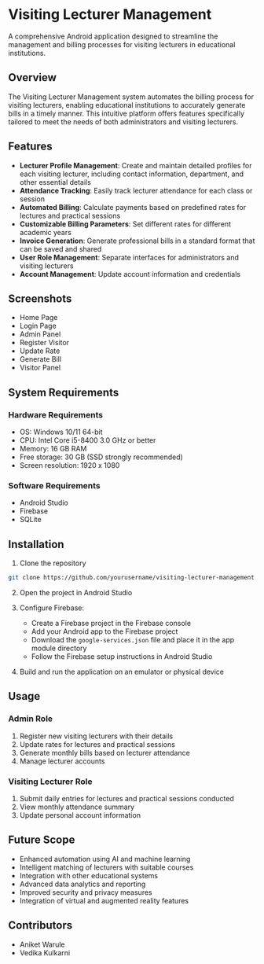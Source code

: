 # Visiting Lecturer Management

A comprehensive Android application designed to streamline the management and billing processes for visiting lecturers in educational institutions.

## Overview

The Visiting Lecturer Management system automates the billing process for visiting lecturers, enabling educational institutions to accurately generate bills in a timely manner. This intuitive platform offers features specifically tailored to meet the needs of both administrators and visiting lecturers.

## Features

- **Lecturer Profile Management**: Create and maintain detailed profiles for each visiting lecturer, including contact information, department, and other essential details
- **Attendance Tracking**: Easily track lecturer attendance for each class or session
- **Automated Billing**: Calculate payments based on predefined rates for lectures and practical sessions
- **Customizable Billing Parameters**: Set different rates for different academic years
- **Invoice Generation**: Generate professional bills in a standard format that can be saved and shared
- **User Role Management**: Separate interfaces for administrators and visiting lecturers
- **Account Management**: Update account information and credentials

## Screenshots

- Home Page
- Login Page
- Admin Panel
- Register Visitor
- Update Rate
- Generate Bill
- Visitor Panel

## System Requirements

### Hardware Requirements
- OS: Windows 10/11 64-bit
- CPU: Intel Core i5-8400 3.0 GHz or better
- Memory: 16 GB RAM
- Free storage: 30 GB (SSD strongly recommended)
- Screen resolution: 1920 x 1080

### Software Requirements
- Android Studio
- Firebase
- SQLite

## Installation

1. Clone the repository
```bash
git clone https://github.com/yourusername/visiting-lecturer-management.git
```

2. Open the project in Android Studio

3. Configure Firebase:
   - Create a Firebase project in the Firebase console
   - Add your Android app to the Firebase project
   - Download the `google-services.json` file and place it in the app module directory
   - Follow the Firebase setup instructions in Android Studio

4. Build and run the application on an emulator or physical device

## Usage

### Admin Role
1. Register new visiting lecturers with their details
2. Update rates for lectures and practical sessions
3. Generate monthly bills based on lecturer attendance
4. Manage lecturer accounts

### Visiting Lecturer Role
1. Submit daily entries for lectures and practical sessions conducted
2. View monthly attendance summary
3. Update personal account information

## Future Scope

- Enhanced automation using AI and machine learning
- Intelligent matching of lecturers with suitable courses
- Integration with other educational systems
- Advanced data analytics and reporting
- Improved security and privacy measures
- Integration of virtual and augmented reality features

## Contributors

- Aniket Warule
- Vedika Kulkarni
